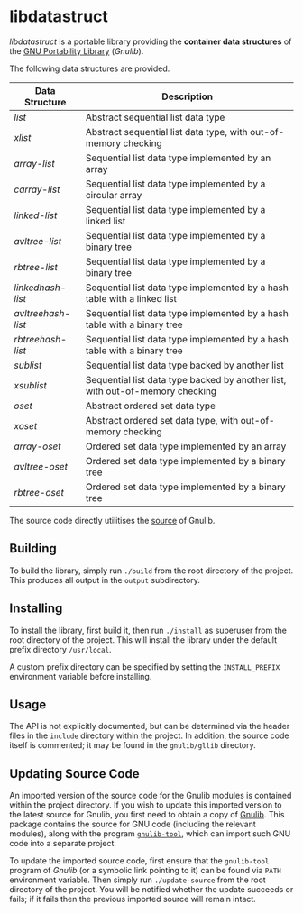 libdatastruct
=============

*libdatastruct* is a portable library providing the **container data structures** of the [GNU Portability Library][GNU Gnulib] (*Gnulib*).

The following data structures are provided.

Data Structure | Description
--- | ---
*list* | Abstract sequential list data type
*xlist* | Abstract sequential list data type, with out-of-memory checking
*array-list* | Sequential list data type implemented by an array
*carray-list* | Sequential list data type implemented by a circular array
*linked-list* | Sequential list data type implemented by a linked list
*avltree-list* | Sequential list data type implemented by a binary tree
*rbtree-list* | Sequential list data type implemented by a binary tree
*linkedhash-list* | Sequential list data type implemented by a hash table with a linked list
*avltreehash-list* | Sequential list data type implemented by a hash table with a binary tree
*rbtreehash-list* | Sequential list data type implemented by a hash table with a binary tree
*sublist* | Sequential list data type backed by another list
*xsublist* | Sequential list data type backed by another list, with out-of-memory checking
*oset* | Abstract ordered set data type
*xoset* | Abstract ordered set data type, with out-of-memory checking
*array-oset* | Ordered set data type implemented by an array
*avltree-oset* | Ordered set data type implemented by a binary tree
*rbtree-oset* | Ordered set data type implemented by a binary tree

The source code directly utilitises the [source][GNU Gnulib source] of Gnulib.

Building
--------

To build the library, simply run `./build` from the root directory of the project. This produces all output in the `output` subdirectory.

Installing
----------

To install the library, first build it, then run `./install` as superuser from the root directory of the project. This will install the library under the default prefix directory `/usr/local`.

A custom prefix directory can be specified by setting the `INSTALL_PREFIX` environment variable before installing.

Usage
-----

The API is not explicitly documented, but can be determined via the header files in the `include` directory within the project. In addition, the source code itself is commented; it may be found in the `gnulib/gllib` directory.

Updating Source Code
--------------------

An imported version of the source code for the Gnulib modules is contained within the project directory. If you wish to update this imported version to the latest source for Gnulib, you first need to obtain a copy of [Gnulib][GNU Gnulib]. This package contains the source for GNU code (including the relevant modules), along with the program [`gnulib-tool`][GNU gnulib-tool], which can import such GNU code into a separate project.

To update the imported source code, first ensure that the `gnulib-tool` program of *Gnulib* (or a symbolic link pointing to it) can be found via `PATH` environment variable. Then simply run `./update-source` from the root directory of the project. You will be notified whether the update succeeds or fails; if it fails then the previous imported source will remain intact.

[GNU Gnulib]: https://www.gnu.org/software/gnulib/
[GNU Gnulib source]: http://git.savannah.gnu.org/gitweb/?p=gnulib.git
[GNU gnulib-tool]: https://www.gnu.org/software/gnulib/manual/html_node/Invoking-gnulib_002dtool.html
